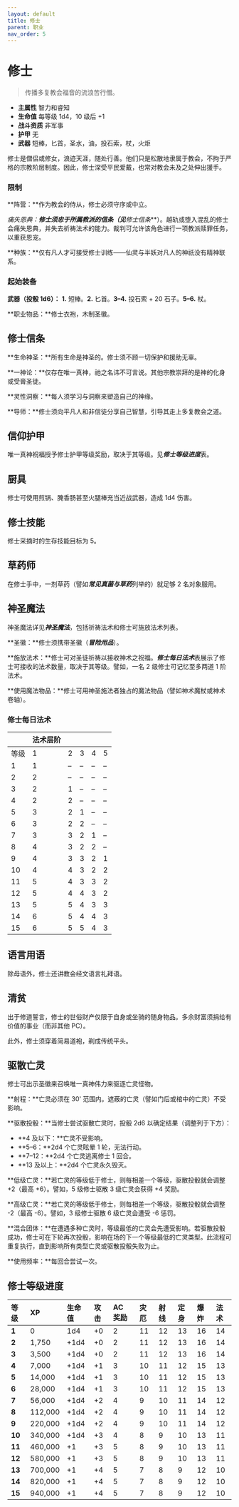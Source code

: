 ```yaml
---
layout: default
title: 修士
parent: 职业
nav_order: 5
---
```


# 修士

> 传播多复教会福音的流浪苦行僧。

- **主属性**	智力和睿知
- **生命值**	每等级 1d4，10 级后 +1
- **战斗资质**	非军事
- **护甲**	无
- **武器**	短棒，匕首，圣水，油，投石索，杖，火炬

修士是僧侣或修女，浪迹天涯，随处行善。他们只是松散地隶属于教会，不拘于严格的宗教阶层制度。因此，修士深受平民爱戴，也常对教会未及之处伸出援手。

### 限制

**阵营：**作为教会的侍从，修士必须守序或中立。

**痛失恩典：**修士须忠于所属教派的信条（见***修士信条***）。越轨或堕入混乱的修士会痛失恩典，并失去祈祷法术的能力。裁判可允许该角色进行一项教派赎罪任务，以重获恩宠。

**种族：**仅有凡人才可接受修士训练——仙灵与半妖对凡人的神祇没有精神联系。

### 起始装备

**武器（投骰 1d6）：** **1.** 短棒。**2.** 匕首。**3–4.** 投石索 + 20 石子。**5–6.** 杖。

**职业物品：**修士衣袍，木制圣徽。

## 修士信条

**生命神圣：**所有生命是神圣的。修士须不顾一切保护和援助无辜。

**一神论：**仅存在唯一真神，祂之名讳不可言说。其他宗教崇拜的是神的化身或受膏圣徒。

**灵性洞察：**每人须学习与洞察来塑造自己的神缘。

**导师：**修士须向平凡人和非信徒分享自己智慧，引导其走上多复教会之道。

## 信仰护甲

唯一真神祝福授予修士护甲等级奖励，取决于其等级。见***修士等级进度***表。

## 厨具

修士可使用煎锅、腌香肠甚至火腿棒充当近战武器，造成 1d4 伤害。

## 修士技能

修士采摘时的生存技能目标为 5。

## 草药师

在修士手中，一剂草药（譬如***常见真菌与草药***列举的）就足够 2 名对象服用。

## 神圣魔法

神圣魔法详见***神圣魔法***，包括祈祷法术和修士可施放法术列表。

**圣徽：**修士须携带圣徽（***冒险用品***）。

**施放法术：**修士可对圣徒祈祷以接收神术之祝福。***修士每日法术***表展示了修士可接收的法术数量，取决于其等级。譬如，一名 2 级修士可记忆至多两道 1 阶法术。

**使用魔法物品：**修士可用神圣施法者独占的魔法物品（譬如神术魔杖或神术卷轴）。

### 修士每日法术

|       | 法术层阶 |      |      |      |      |
| :---- | :--------- | :--- | :--- | :--- | :--- |
| 等级 | 1 | 2 | 3 | 4 | 5 |
| 1 | 1 | – | – | – | – |
| 2 | 2 | – | – | – | – |
| 3 | 2 | 1 | – | – | – |
| 4 | 2 | 2 | – | – | – |
| 5 | 3 | 2 | 1 | – | – |
| 6 | 3 | 2 | 2 | – | – |
| 7 | 3 | 3 | 2 | 1 | – |
| 8 | 4 | 3 | 2 | 2 | – |
| 9 | 4 | 3 | 3 | 2 | 1 |
| 10 | 4 | 4 | 3 | 2 | 2 |
| 11 | 5 | 4 | 3 | 3 | 2 |
| 12 | 5 | 4 | 4 | 3 | 2 |
| 13 | 5 | 5 | 4 | 3 | 3 |
| 14 | 6 | 5 | 4 | 4 | 3 |
| 15 | 6 | 5 | 5 | 4 | 3 |

## 语言用语

除母语外，修士还讲教会经文语言礼拜语。

## 清贫

出于修道誓言，修士的世俗财产仅限于自身或坐骑的随身物品。多余财富须捐给有价值的事业（而非其他 PC）。

此外，修士须穿着简易道袍，剃成传统平头。

## 驱散亡灵

修士可出示圣徽来召唤唯一真神伟力来驱逐亡灵怪物。

**射程：**亡灵必须在 30' 范围内。遮蔽的亡灵（譬如门后或棺中的亡灵）不受影响。

**驱散投骰：**当修士尝试驱散亡灵时，投骰 2d6 以确定结果（调整列于下方）：

- **4 及以下：**亡灵不受影响。
- **5–6：**2d4 个亡灵眩晕 1 轮，无法行动。
- **7–12：**2d4 个亡灵逃离修士 1 回合。
- **13 及以上：**2d4 个亡灵永久毁灭。

**低级亡灵：**若亡灵的等级低于修士，则每相差一个等级，驱散投骰就会调整 +2（最高 +6）。譬如，5 级修士驱散 3 级亡灵会获得 +4 奖励。

**高级亡灵：**若亡灵的等级低于修士，则每相差一个等级，驱散投骰就会调整 -2（最高 -6）。譬如，3 级修士驱散 6 级亡灵会遭受 -6 惩罚。

**混合团体：**在遭遇多种亡灵时，等级最低的亡灵会先遭受影响。若驱散投骰成功，修士可在下轮再次投骰，影响在场的下一个等级最低的亡灵类型。此流程可重复执行，直到影响所有类型亡灵或驱散投骰失败为止。

**使用频率：**每回合尝试一次。

## 修士等级进度

| 等级 | XP | 生命值 | 攻击 | AC 奖励 | 灾厄 | 射线 | 定身 | 爆炸 | 法术 |
| :----- | :------ | :--------- | :----- | :------- | :--- | :--- | :--- | :---- | :---- |
| **1** | 0 | 1d4 | +0 | 2 | 11 | 12 | 13 | 16 | 14 |
| **2** | 1,750 | +1d4 | +0 | 2 | 11 | 12 | 13 | 16 | 14 |
| **3** | 3,500 | +1d4 | +0 | 2 | 11 | 12 | 13 | 16 | 14 |
| **4** | 7,000 | +1d4 | +1 | 3 | 10 | 11 | 12 | 15 | 13 |
| **5** | 14,000 | +1d4 | +1 | 3 | 10 | 11 | 12 | 15 | 13 |
| **6** | 28,000 | +1d4 | +1 | 3 | 10 | 11 | 12 | 15 | 13 |
| **7** | 56,000 | +1d4 | +2 | 4 | 9 | 10 | 11 | 14 | 12 |
| **8** | 112,000 | +1d4 | +2 | 4 | 9 | 10 | 11 | 14 | 12 |
| **9** | 220,000 | +1d4 | +2 | 4 | 9 | 10 | 11 | 14 | 12 |
| **10** | 340,000 | +1d4 | +3 | 4 | 8 | 9 | 10 | 13 | 11 |
| **11** | 460,000 | +1 | +3 | 5 | 8 | 9 | 10 | 13 | 11 |
| **12** | 580,000 | +1 | +3 | 5 | 8 | 9 | 10 | 13 | 11 |
| **13** | 700,000 | +1 | +4 | 5 | 7 | 8 | 9 | 12 | 10 |
| **14** | 820,000 | +1 | +4 | 5 | 7 | 8 | 9 | 12 | 10 |
| **15** | 940,000 | +1 | +4 | 5 | 7 | 8 | 9 | 12 | 10 |
